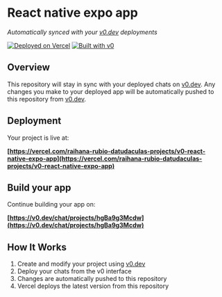 # React native expo app

*Automatically synced with your [v0.dev](https://v0.dev) deployments*

[![Deployed on Vercel](https://img.shields.io/badge/Deployed%20on-Vercel-black?style=for-the-badge&logo=vercel)](https://vercel.com/raihana-rubio-datudaculas-projects/v0-react-native-expo-app)
[![Built with v0](https://img.shields.io/badge/Built%20with-v0.dev-black?style=for-the-badge)](https://v0.dev/chat/projects/hgBa9g3Mcdw)

## Overview

This repository will stay in sync with your deployed chats on [v0.dev](https://v0.dev).
Any changes you make to your deployed app will be automatically pushed to this repository from [v0.dev](https://v0.dev).

## Deployment

Your project is live at:

**[https://vercel.com/raihana-rubio-datudaculas-projects/v0-react-native-expo-app](https://vercel.com/raihana-rubio-datudaculas-projects/v0-react-native-expo-app)**

## Build your app

Continue building your app on:

**[https://v0.dev/chat/projects/hgBa9g3Mcdw](https://v0.dev/chat/projects/hgBa9g3Mcdw)**

## How It Works

1. Create and modify your project using [v0.dev](https://v0.dev)
2. Deploy your chats from the v0 interface
3. Changes are automatically pushed to this repository
4. Vercel deploys the latest version from this repository
